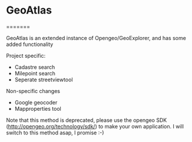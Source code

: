 # GeoAtlas
=======

GeoAtlas is an extended instance of Opengeo/GeoExplorer, and has some added functionality

Project specific:
 - Cadastre search
 - Milepoint search
 - Seperate streetviewtool

Non-specific changes
- Google geocoder
- Mapproperties tool

Note that this method is deprecated, please use the opengeo SDK (http://opengeo.org/technology/sdk/) to make your own application. I will switch to this method asap, I promise :-)